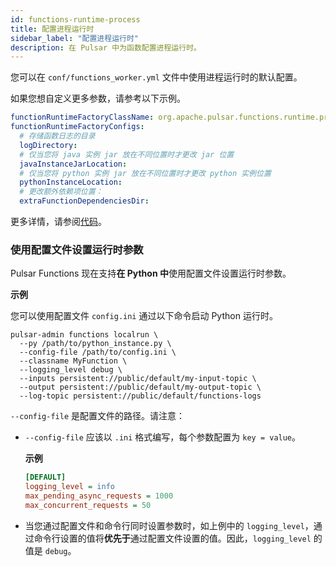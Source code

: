 ```yaml
---
id: functions-runtime-process
title: 配置进程运行时
sidebar_label: "配置进程运行时"
description: 在 Pulsar 中为函数配置进程运行时。
---
```


您可以在 `conf/functions_worker.yml` 文件中使用进程运行时的默认配置。

如果您想自定义更多参数，请参考以下示例。

```yaml
functionRuntimeFactoryClassName: org.apache.pulsar.functions.runtime.process.ProcessRuntimeFactory
functionRuntimeFactoryConfigs:
  # 存储函数日志的目录
  logDirectory:
  # 仅当您将 java 实例 jar 放在不同位置时才更改 jar 位置
  javaInstanceJarLocation:
  # 仅当您将 python 实例 jar 放在不同位置时才更改 python 实例位置
  pythonInstanceLocation:
  # 更改额外依赖项位置：
  extraFunctionDependenciesDir:
```

更多详情，请参阅[代码](https://github.com/apache/pulsar/blob/master/pulsar-functions/runtime/src/main/java/org/apache/pulsar/functions/runtime/process/ProcessRuntimeFactoryConfig.java)。

### 使用配置文件设置运行时参数

Pulsar Functions 现在支持**在 Python 中**使用配置文件设置运行时参数。

**示例**

您可以使用配置文件 `config.ini` 通过以下命令启动 Python 运行时。

```shell
pulsar-admin functions localrun \
  --py /path/to/python_instance.py \
  --config-file /path/to/config.ini \
  --classname MyFunction \
  --logging_level debug \
  --inputs persistent://public/default/my-input-topic \
  --output persistent://public/default/my-output-topic \
  --log-topic persistent://public/default/functions-logs
```

`--config-file` 是配置文件的路径。请注意：

- `--config-file` 应该以 `.ini` 格式编写，每个参数配置为 `key = value`。

    **示例**

    ```ini
    [DEFAULT]
    logging_level = info
    max_pending_async_requests = 1000
    max_concurrent_requests = 50
    ```

- 当您通过配置文件和命令行同时设置参数时，如上例中的 `logging_level`，通过命令行设置的值将**优先于**通过配置文件设置的值。因此，`logging_level` 的值是 `debug`。